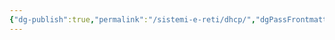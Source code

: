 ```yaml
---
{"dg-publish":true,"permalink":"/sistemi-e-reti/dhcp/","dgPassFrontmatter":true,"created":"2024-12-31T14:06:29.149+01:00","updated":"2024-12-31T14:25:35.892+01:00"}
---
```


